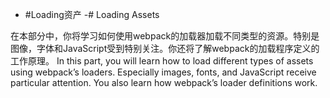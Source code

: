  -  #Loading资产
-# Loading Assets

在本部分中，你将学习如何使用webpack的加载器加载不同类型的资源。特别是图像，字体和JavaScript受到特别关注。你还将了解webpack的加载程序定义的工作原理。
In this part, you will learn how to load different types of assets using webpack’s loaders. Especially images, fonts, and JavaScript receive particular attention. You also learn how webpack’s loader definitions work.

